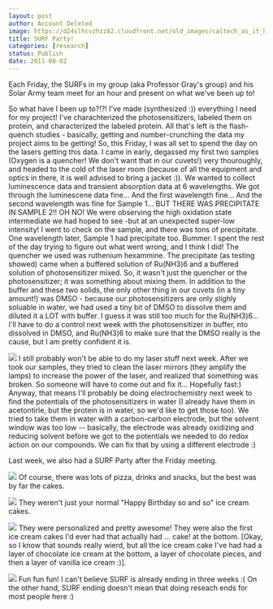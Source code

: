 ```yaml
---
layout: post
author: Account Deleted
image: https://d24slhcvzhzz82.cloudfront.net/old_images/caltech_as_it_happens/6a0105349b8251970b0153904c70c8970b.jpg
title: SURF Party!
categories: [research]
status: Publish
date: 2011-08-02
---
```



Each Friday, the SURFs in my group (aka Professor Gray's group) and his Solar Army team meet for an hour and present on what we've been up to!

So what have I been up to?!?! I've made (synthesized :)) everything I need for my project! I've charachterized the photosensitizers, labeled them on protein, and characterized the labeled protein. All that's left is the flash-quench studies - basically, getting and number-crunching the data my project aims to be getting! So, this Friday, I was all set to spend the day on the lasers getting this data. I came in early, degassed my first two samples (Oxygen is a quencher! We don't want that in our cuvets!) very thouroughly, and headed to the cold of the laser room (because of all the equipment and optics in there, it is well advised to bring a jacket :)). We wanted to collect luminescence data and transient absorption data at 6 wavelengths. We got through the luminescene data fine... And the first wavelength fine... And the second wavelength was fine for Sample 1... BUT THERE WAS PRECIPITATE IN SAMPLE 2!! OH NO! We were observing the high oxidation state intermediate we had hoped to see -but at an unexpected super-low intensity! I went to check on the sample, and there was tons of precipitate. One wavelength later, Sample 1 had precipitate too. Bummer. I spent the rest of the day trying to figure out what went wrong, and I think I did! The quencher we used was ruthenium hexammine. The precipitate (as testing showed) came when a buffered solution of Ru(NH3)6 and a buffered solution of photosensitizer mixed. So, it wasn't just the quencher or the photosensitizer; it was something about mixing them. In addition to the buffer and these two solids, the only other thing in our cuvets (in a tiny amount!) was DMSO - because our photosensitizers are only slighly soluable in water, we had used a tiny bit of DMSO to dissolve them and diluted it a LOT with buffer. I guess it was still too much for the Ru(NH3)6... I'll have to do a control next week with the photosensitizer in buffer, nto dissolved in DMSO, and Ru(NH3)6 to make sure that the DMSO really is the cause, but I am pretty confident it is.


![](https://d24slhcvzhzz82.cloudfront.net/old_images/caltech_as_it_happens/6a0105349b8251970b014e8a3fb383970d.jpg)
I still probably won't be able to do my laser stuff next week. After we took our samples, they tried to clean the laser mirrors (they amplify the lamps) to increase the power of the laser, and realized that something was broken. So someone will have to come out and fix it... Hopefully fast:) Anyway, that means I'll probably be doing electrochemistry next week to find the potentials of the photosensitizers in water (I already have them in acetontirle, but the protein is in water, so we'd like to get those too). We tried to take them in water with a carbon-carbon electrode, but the solvent window was too low -- basically, the electrode was already oxidizing and reducing solvent before we got to the potentials we needed to do redox action on our compounds. We can fix that by using a different electrode :)

Last week, we also had a SURF Party after the Friday meeting.


![](https://d24slhcvzhzz82.cloudfront.net/old_images/caltech_as_it_happens/6a0105349b8251970b0153904c6df8970b.jpg)
Of course, there was lots of pizza, drinks and snacks, but the best was by far the cakes.


![](https://d24slhcvzhzz82.cloudfront.net/old_images/caltech_as_it_happens/6a0105349b8251970b0153904c6e67970b.jpg)
They weren't just your normal "Happy Birthday so and so" ice cream cakes.


![](https://d24slhcvzhzz82.cloudfront.net/old_images/caltech_as_it_happens/6a0105349b8251970b014e8a3fb122970d.jpg)
They were personalized and pretty awesome!  They were also the first ice cream cakes I'd ever had that actually had ... cake! at the bottom.  [Okay, so I know that sounds really wierd, but all the ice cream cake I've had had a layer of chocolate ice cream at the bottom, a layer of chocolate pieces, and then a layer of vanilla ice cream :)].


![](https://d24slhcvzhzz82.cloudfront.net/old_images/caltech_as_it_happens/6a0105349b8251970b014e8a3fb192970d.jpg)
Fun fun fun! I can't believe SURF is already ending in three weeks :( On the other hand, SURF ending doesn't mean that doing reseach ends for most people here :)

